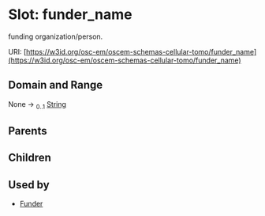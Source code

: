 
# Slot: funder_name

funding organization/person.

URI: [https://w3id.org/osc-em/oscem-schemas-cellular-tomo/funder_name](https://w3id.org/osc-em/oscem-schemas-cellular-tomo/funder_name)


## Domain and Range

None &#8594;  <sub>0..1</sub> [String](types/String.md)

## Parents


## Children


## Used by

 * [Funder](Funder.md)
